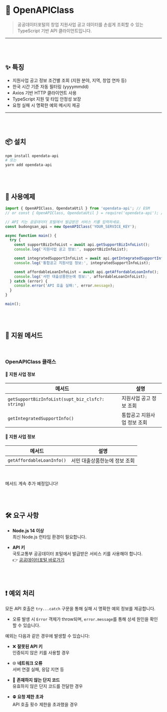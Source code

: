 # 📝 OpenAPIClass

> 공공데이터포털의 창업 지원사업 공고 데이터를 손쉽게 조회할 수 있는 TypeScript 기반 API 클라이언트입니다.

---

<br><br>

## ✨ 특징

- 지원사업 공고 정보 조건별 조회 (지원 분야, 지역, 창업 연차 등)
- 한국 시간 기준 자동 필터링 (yyyymmdd)
- Axios 기반 HTTP 클라이언트 사용
- TypeScript 지원 및 타입 안정성 보장
- 요청 실패 시 명확한 예외 메시지 제공

---

<br><br>

## 📦 설치

```bash
npm install opendata-api
# 또는
yarn add opendata-api
```

<br><br>

## 🚀 사용예제
```ts
import { OpenAPIClass, OpendataUtil } from 'opendata-api'; // ESM
// or const { OpenAPIClass, OpendataUtil } = require('opendata-api'); // CommonJS

// API 키는 공공데이터 포털에서 발급받은 서비스 키를 입력하세요.
const budongsan_api = new OpenAPIClass('YOUR_SERVICE_KEY');

async function main() {
  try {
    const supportBizInfoList = await api.getSupportBizInfoList();
    console.log('지원사업 공고 정보:', supportBizInfoList);

    const integratedSupportInfoList = await api.getIntegratedSupportInfo();
    console.log('통합공고 지원사업 정보:', integratedSupportInfoList);

    const affordableLoanInfoList = await api.getAffordableLoanInfo();
    console.log('서민 대출상품한눈에 정보:', affordableLoanInfoList);
  } catch (error) {
    console.error('API 호출 실패:', error.message);
  }
}

main();
```

<br><br>

## 📘 지원 메서드

<br>

### OpenAPIClass 클래스

#### 📌 지원 사업 정보

| 메서드 | 설명 |
|--------|------|
| `getSupportBizInfoList(supt_biz_clsfc?: string)` | 지원사업 공고 정보 조회 |
| `getIntegratedSupportInfo()` | 통합공고 지원사업 정보 조회 |

#### 📌 지원 사업 정보

| 메서드 | 설명 |
|--------|------|
| `getAffordableLoanInfo()` | 서민 대출상품한눈에 정보 조회 |


<br>

메서드 계속 추가 예정입니다!

<br><br>

## 🛠️ 요구 사항

- **Node.js 14 이상**  
  최신 Node.js 런타임 환경이 필요합니다.

- **API 키**  
  국토교통부 공공데이터 포털에서 발급받은 서비스 키를 사용해야 합니다.  
  👉 [공공데이터포털 바로가기](https://www.data.go.kr/)

<br><br>

## ❗ 예외 처리

모든 API 호출은 `try...catch` 구문을 통해 실패 시 명확한 예외 정보를 제공합니다.

- 오류 발생 시 `Error` 객체가 throw되며, `error.message`를 통해 상세 원인을 확인할 수 있습니다.

예외는 다음과 같은 경우에 발생할 수 있습니다:

- ❌ **잘못된 API 키**  
  인증되지 않은 키를 사용할 경우

- 🌐 **네트워크 오류**  
  서버 연결 실패, 응답 지연 등

- 🏢 **존재하지 않는 단지 코드**  
  유효하지 않은 단지 코드를 전달한 경우

- ⛔ **요청 제한 초과**  
  API 호출 횟수 제한을 초과했을 경우

<br><br>
